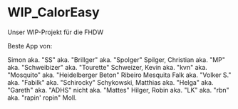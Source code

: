 # WIP_CalorEasy
Unser WIP-Projekt für die FHDW

Beste App von:

Simon aka. "SS" aka. "Brillger" aka. "Spolger" Spilger,
Christian aka. "MP" aka. "Schweibizer" aka. "Tourette" Schweizer,
Kevin aka. "kvn" aka. "Mosquito" aka. "Heidelberger Beton" Ribeiro Mesquita
Falk aka. "Volker S." aka. "Fabilk" aka. "Schirocky" Schykowski,
Matthias aka. "Helga" aka. "Gareth" aka. "ADHS" nicht aka. "Mattes" Hilger,
Robin aka. "LK" aka. "rbn" aka. "rapin' ropin" Moll.
